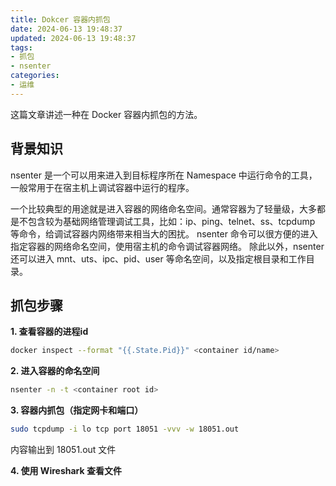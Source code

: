 ```yaml
---
title: Dokcer 容器内抓包
date: 2024-06-13 19:48:37
updated: 2024-06-13 19:48:37
tags:
- 抓包
- nsenter
categories:
- 运维
---
```


这篇文章讲述一种在 Docker 容器内抓包的方法。

<!-- more -->
## 背景知识
nsenter 是一个可以用来进入到目标程序所在 Namespace 中运行命令的工具，一般常用于在宿主机上调试容器中运行的程序。

一个比较典型的用途就是进入容器的网络命名空间。通常容器为了轻量级，大多都是不包含较为基础网络管理调试工具，比如：ip、ping、telnet、ss、tcpdump 等命令，给调试容器内网络带来相当大的困扰。
nsenter 命令可以很方便的进入指定容器的网络命名空间，使用宿主机的命令调试容器网络。
除此以外，nsenter 还可以进入 mnt、uts、ipc、pid、user 等命名空间，以及指定根目录和工作目录。

## 抓包步骤
**1. 查看容器的进程id**
```bash
docker inspect --format "{{.State.Pid}}" <container id/name>
```

**2. 进入容器的命名空间**
```bash
nsenter -n -t <container root id>
```

**3. 容器内抓包（指定网卡和端口）**
```bash
sudo tcpdump -i lo tcp port 18051 -vvv -w 18051.out
```

内容输出到 18051.out 文件

**4. 使用 Wireshark 查看文件**